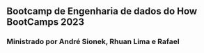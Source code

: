 ## Bootcamp de Engenharia de dados do How BootCamps 2023
### Ministrado por André Sionek, Rhuan Lima e  Rafael